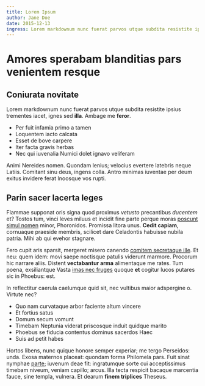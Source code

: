 ```yaml
---
title: Lorem Ipsum
author: Jane Doe
date: 2015-12-13
ingress: Lorem markdownum nunc fuerat parvos utque subdita resistite ipsius trementes iacet, ignes sed illa. Ambage me feror
---
```


# Amores sperabam blanditias pars venientem resque

## Coniurata novitate

Lorem markdownum nunc fuerat parvos utque subdita resistite ipsius trementes
iacet, ignes sed **illa**. Ambage me **feror**.

- Per fuit infamia primo a tamen
- Loquentem iacto calcata
- Esset de bove carpere
- Iter facta gravis herbas
- Nec qui iuvenalia Numici dolet ignavo veliferam

Animi Nereides nomen. Quondam lenius; velocius evertere latebris neque Latiis.
Comitant sinu deus, ingens colla. Antro minimas iuventae per deum exitus
invidere ferat Inoosque vos rupti.

## Parin sacer lacerta leges

Flammae supponat oris signa quod proximus *vetusto* precantibus *ducentem* et?
Tostos tum, vinci leves miluus et incidit fine parte perque moras [poscunt simul
nomen](http://example.com/) minor, Phoronidos. Promissa litora unus. **Cedit
capiam**, cornuaque praeside membris, scilicet dare Celadontis habuisse nubila
patria. Mihi ab qui evehor stagnare.

Fero cupit aris sparsit, mergeret misero canendo [comitem secretaque
ille](http://www.wedrinkwater.com/). Et neu: quem idem: movi saepe noctisque
patulis viderunt marmore. Procorum hic narrare aliis. Distent **vectabantur
arma** alimentaque me rates. Tum poena, exsiliantque Vasta [imas nec
fruges](http://seenly.com/) quoque **et** cogitur lucos putares sic in Phoebus:
est.

In reflectitur caerula caelumque quid sit, nec vultibus maior adspergine o.
Virtute nec?

- Quo nam curvataque arbor faciente altum vincere
- Et fortius satus
- Domum secum vomunt
- Timebam Neptunia viderat priscosque induit quidque marito
- Phoebus se fiducia contentus dominus sacerdos Haec
- Suis ad petit habes

Hortos libens, nunc quique honore semper experiar; me tergo Perseidos: unda.
Exosa maternos placeat: quondam forma Philomela pars. Fuit sinat nymphae
[parte](http://en.wikipedia.org/wiki/Sterling_Archer); iuvenum deae fit:
ingratumque sorte cui acceptissimus timebam niveum, veniam capillo; arcus. Illa
tecta respicit bacaque marcentia fauce, sine templa, vulnera. Et dearum **finem
triplices** Theseus.
